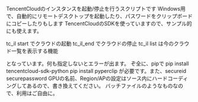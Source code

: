 TencentCloudのインスタンスを起動/停止を行うスクリプトです
Windows用で、自動的にリモートデスクトップを起動したり、パスワードをクリップボードにコピーしたりもします
TencentCloudのSDKを使っていますので、サンプル的にも使えます。

tc_il start でクラウドの起動
tc_il_end   でクラウドの停止
tc_il list は今のクラウド一覧を表示する機能

となっています。何も指定しないとエラーが出ます。
ぞ全に、pipで
pip install tencentcloud-sdk-python
pip install pyperclip
が必要です。また、secureid securepassword GPUの名前、Region/APの設定はソース内にハードコーディングしてあるので、書き換えてください。
バッチファイルのようなものなので、利用はご自由に。
